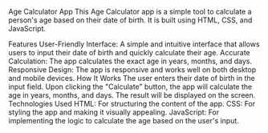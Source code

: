 Age Calculator App
This Age Calculator app is a simple tool to calculate a person's age based on their date of birth. It is built using HTML, CSS, and JavaScript.

Features
User-Friendly Interface: A simple and intuitive interface that allows users to input their date of birth and quickly calculate their age.
Accurate Calculation: The app calculates the exact age in years, months, and days.
Responsive Design: The app is responsive and works well on both desktop and mobile devices.
How It Works
The user enters their date of birth in the input field.
Upon clicking the "Calculate" button, the app will calculate the age in years, months, and days.
The result will be displayed on the screen.
Technologies Used
HTML: For structuring the content of the app.
CSS: For styling the app and making it visually appealing.
JavaScript: For implementing the logic to calculate the age based on the user's input.
